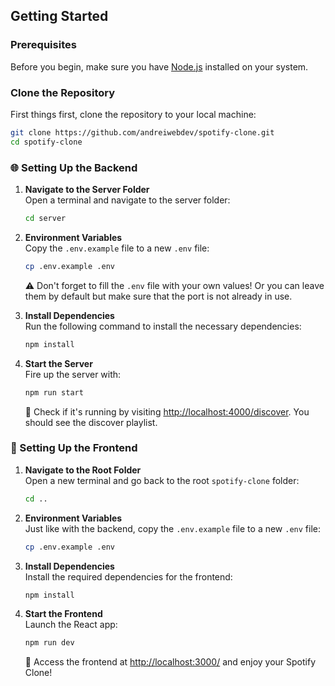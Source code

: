 ## Getting Started

### Prerequisites

Before you begin, make sure you have [Node.js](https://nodejs.org/) installed on your system.

### Clone the Repository

First things first, clone the repository to your local machine:

```bash
git clone https://github.com/andreiwebdev/spotify-clone.git
cd spotify-clone
```

### 🌐 Setting Up the Backend

1. **Navigate to the Server Folder**  
   Open a terminal and navigate to the server folder:
   ```bash
   cd server
   ```

2. **Environment Variables**  
   Copy the `.env.example` file to a new `.env` file:
   ```bash
   cp .env.example .env
   ```
   ⚠️ Don't forget to fill the `.env` file with your own values! Or you can leave them by default but make sure that the port is not already in use.

3. **Install Dependencies**  
   Run the following command to install the necessary dependencies:
   ```bash
   npm install
   ```

4. **Start the Server**  
   Fire up the server with:
   ```bash
   npm run start
   ```
   🌟 Check if it's running by visiting [http://localhost:4000/discover](http://localhost:4000/discover). You should see the discover playlist.

### 🎨 Setting Up the Frontend

1. **Navigate to the Root Folder**  
   Open a new terminal and go back to the root `spotify-clone` folder:
   ```bash
   cd ..
   ```

2. **Environment Variables**  
   Just like with the backend, copy the `.env.example` file to a new `.env` file:
   ```bash
   cp .env.example .env
   ```

3. **Install Dependencies**  
   Install the required dependencies for the frontend:
   ```bash
   npm install
   ```

4. **Start the Frontend**  
   Launch the React app:
   ```bash
   npm run dev
   ```
   🎉 Access the frontend at [http://localhost:3000/](http://localhost:3000/) and enjoy your Spotify Clone!

